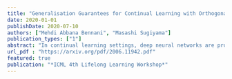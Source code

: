 ```yaml
---
title: "Generalisation Guarantees for Continual Learning with Orthogonal Gradient Descent"
date: 2020-01-01
publishDate: 2020-07-10
authors: ["Mehdi Abbana Bennani", "Masashi Sugiyama"]
publication_types: ["1"]
abstract: "In continual learning settings, deep neural networks are prone to catastrophic forgetting. Orthogonal Gradient Descent (Farajtabar et al., 2019) achieves state-of-the-art results in practice for continual learning, although no theoretical guarantees have been proven yet. We derive the first generalisation guarantees for the algorithm OGD for continual learning, for overparameterized neural networks. We find that OGD is only provably robust to catastrophic forgetting across a single task. We propose OGD+, prove that it is robust to catastrophic forgetting across an arbitrary number of tasks, and that it verifies tighter generalisation bounds. The experiments show that OGD+ outperforms OGD on settings with long range memory dependencies, even though the models are not overparameterized. Also, we derive a closed form expression of the learned models through tasks, as a recursive kernel regression relation, which captures the transferability of knowledge through tasks. Finally, we quantify theoretically the impact of task ordering on the generalisation error, which highlights the importance of the curriculum for lifelong learning."
url_pdf : "https://arxiv.org/pdf/2006.11942.pdf"
featured: true
publication: "*ICML 4th Lifelong Learning Workshop*"
---
```


